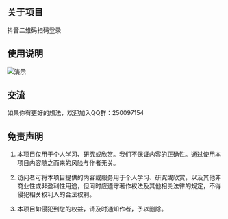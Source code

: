 ## 关于项目
抖音二维码扫码登录

## 使用说明
![演示](https://user-images.githubusercontent.com/68835311/194353900-3b5d8f6e-1986-49ec-9151-fb1455acc176.gif)

## 交流
如果你有更好的想法，欢迎加入QQ群：250097154

## 免责声明
1. 本项目仅用于个人学习、研究或欣赏。我们不保证内容的正确性。通过使用本项目内容随之而来的风险与作者无关。

2. 访问者可将本项目提供的内容或服务用于个人学习、研究或欣赏，以及其他非商业性或非盈利性用途，但同时应遵守著作权法及其他相关法律的规定，不得侵犯相关权利人的合法权利。

3. 本项目如侵犯到您的权益，请及时通知作者，予以删除。